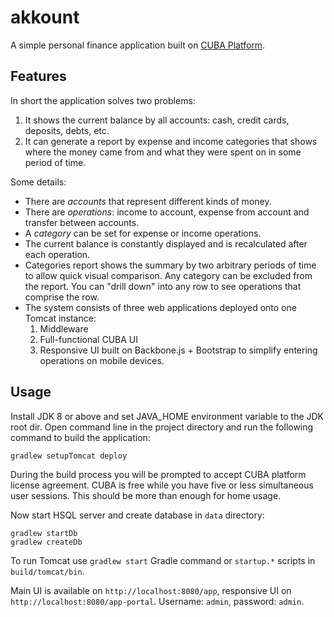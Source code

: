 akkount
=======

A simple personal finance application built on [CUBA Platform](https://www.cuba-platform.com).

Features
--------

In short the application solves two problems:
 1. It shows the current balance by all accounts: cash, credit cards, deposits, debts, etc.
 2. It can generate a report by expense and income categories that shows where the money came from and what they were spent on in some period of time.

Some details:
* There are _accounts_ that represent different kinds of money.
* There are _operations_: income to account, expense from account and transfer between accounts.
* A _category_ can be set for expense or income operations.
* The current balance is constantly displayed and is recalculated after each operation.
* Categories report shows the summary by two arbitrary periods of time to allow quick visual comparison. Any category can be excluded from the report. You can "drill down" into any row to see operations that comprise the row.
* The system consists of three web applications deployed onto one Tomcat instance:
   1. Middleware
   2. Full-functional CUBA UI
   3. Responsive UI built on Backbone.js + Bootstrap to simplify entering operations on mobile devices. 

Usage
-----

Install JDK 8 or above and set JAVA_HOME environment variable to the JDK root dir.
Open command line in the project directory and run the following command to build the application:
```
gradlew setupTomcat deploy
```
During the build process you will be prompted to accept CUBA platform license agreement. CUBA is free while you have five or less simultaneous user sessions. This should be more than enough for home usage. 

Now start HSQL server and create database in ```data``` directory:
```
gradlew startDb
gradlew createDb
```
To run Tomcat use ```gradlew start``` Gradle command or ```startup.*``` scripts in ```build/tomcat/bin```.

Main UI is available on ```http://localhost:8080/app```, responsive UI on ```http://localhost:8080/app-portal```. 
Username: ```admin```, password: ```admin```.
